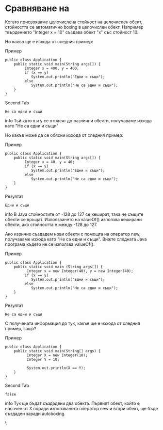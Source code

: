# Сравняване на

Когато присвояваме целочислена стойност на целочислен обект, стойността се автоматично boxing в целочислен обект. Например твърдението "Integer x = 10" създава обект "x" със стойност 10.

Но какъв ще е изхода от следния пример:


Пример
```
public class Application {
    public static void main(String args[]) {
         Integer x = 400, y = 400;
         if (x == y)
            System.out.println("Едни и същи");
         else
            System.out.println("Не са едни и същи");
    }
}
```


Second Tab
```
Не са едни и същи
```
info
Тъй като x и y се отнасят до различни обекти, получаваме изхода като "Не са едни и същи"



Но какъв може да се обясни изхода от следния пример:


Пример
```
public class Application {
    public static void main(String args[]) {
         Integer x = 40, y = 40;
         if (x == y)
            System.out.println("Едни и същи");
         else
            System.out.println("Не са едни и същи");
    }
}
```


Резултат
```
Едни и същи
```

info
В Java стойностите от -128 до 127 се кешират, така че същите обекти се връщат. Използването на valueOf() използва кеширани обекти, ако стойността е между -128 до 127.



Ако изрично създадем нови обекти с помощта на оператор new, получаваме изхода като "Не са едни и същи". Вижте следната Java програма където не се използва valueOf().


Пример
```
public class Application {
    public static void main (String args[]) {
          Integer x = new Integer(40), y = new Integer(40);
         if (x == y)
            System.out.println("Едни и същи");
         else
            System.out.println("Не са едни и същи");
    }
}
```


Резултат
```
Не са едни и същи
```



С получената информация до тук, какъв ще е изхода от следния пример, защо?


Пример
```
public class Application {
    public static void main(String[] args) {
          Integer X = new Integer(10);
          Integer Y = 10;
          
          System.out.println(X == Y);
    }
}
```


Second Tab
```
false
```

info
Тук ще бъдат създадени два обекта. Първият обект, който е насочен от X поради използването оператор new и втори обект, ще бъде създаден заради autoboxing.




\
